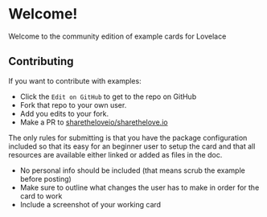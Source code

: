 # Welcome!

Welcome to the community edition of example cards for Lovelace

## Contributing

 If you want to contribute with examples:
 
 - Click the `Edit on GitHub` to get to the repo on GitHub
 - Fork that repo to your own user.
 - Add you edits to your fork.
 - Make a PR to [sharetheloveio/sharethelove.io]()
  
The only rules for submitting is that you have the package configuration included so that its easy for an beginner user to setup the card and that all resources are available either linked or added as files in the doc.

* No personal info should be included \(that means scrub the example before posting\)
* Make sure to outline what changes the user has to make in order for the card to work
* Include a screenshot of your working card 


